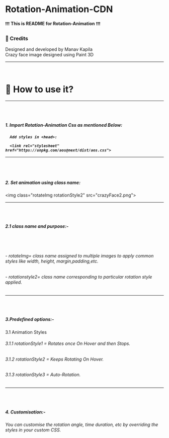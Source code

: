 # Rotation-Animation-CDN


❗❗❗ <b>This is README for Rotation-Animation</b> ❗❗❗

<b><h3>🌟 Credits</h3></b>
Designed and developed by Manav Kapila<br>
Crazy face image designed using Paint 3D

<hr><br>
  <b><h1>🤔 How to use it?</h1></b>
 <hr><br><br> 

  
  <h5>1. Import Rotation-Animation Css as mentioned Below:<h5>

      Add styles in <head>:

      <link rel="stylesheet" href="https://unpkg.com/aos@next/dist/aos.css">
 <hr><br><br>       
  <h5>2. Set animation using class name:</h5>
      &lt;img class="rotateImg rotationStyle2" src="crazyFace2.png"&gt;
      <hr>
      <br><br>
<h5>2.1 class name and purpose:-</h5><br><br>
        <h6> -  rotateImg= class name assigned to multiple images to apply common styles like width, height, margin,padding,etc.</h6>
        <h6> -  rotationstyle2= class name corresponding to particular rotation style applied.</h6>
  <hr><br><br>         
  <h5>3.Predefined options:- </h5>
       3.1 Animation Styles
          <h6>3.1.1 rotationStyle1 = Rotates once On Hover and then Stops.</h6>
         <h6> 3.1.2 rotationStyle2 = Keeps Rotating On Hover.</h6>
          <h6>3.1.3 rotationStyle3 = Auto-Rotation.</h6>
   <hr><br><br>    
  <h5> 4. Customisation:-</h5>
        <h6>You can customise the rotation angle, time duration, etc by overriding the styles in your custom CSS.</h6>
